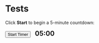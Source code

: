 # Tests

Click **Start** to begin a 5-minute countdown:

<div>
  <button onclick="startTimer()">Start Timer</button>
  <span id="timer" style="font-size:1.5em; font-weight:bold; margin-left:10px;">05:00</span>
</div>

<script>
let timerInterval;

function startTimer() {
  clearInterval(timerInterval); // reset if already running

  let duration = 60 * 5; // 5 minutes
  let display = document.getElementById("timer");

  timerInterval = setInterval(function () {
    let minutes = String(parseInt(duration / 60, 10)).padStart(2, "0");
    let seconds = String(parseInt(duration % 60, 10)).padStart(2, "0");

    display.textContent = minutes + ":" + seconds;

    if (--duration < 0) {
      clearInterval(timerInterval);
      display.textContent = "TIME UP!";
    }
  }, 1000);
}
</script>

